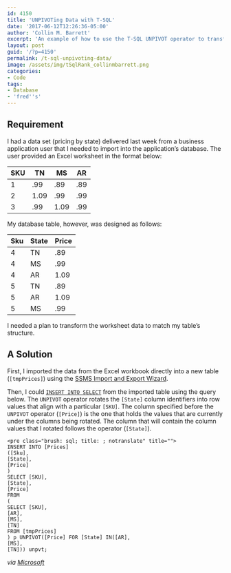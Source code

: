 ```yaml
---
id: 4150
title: 'UNPIVOTing Data with T-SQL'
date: '2017-06-12T12:26:36-05:00'
author: 'Collin M. Barrett'
excerpt: 'An example of how to use the T-SQL UNPIVOT operator to transform columns to rows.'
layout: post
guid: '/?p=4150'
permalink: /t-sql-unpivoting-data/
image: /assets/img/tSqlRank_collinmbarrett.png
categories:
- Code
tags:
- Database
- 'fred''s'
---
```


## Requirement

I had a data set (pricing by state) delivered last week from a business application user that I needed to import into
the application’s database. The user provided an Excel worksheet in the format below:

| SKU | TN | MS | AR |
|---|---|---|---|
| 1 | .99 | .89 | .89 |
| 2 | 1.09 | .99 | .99 |
| 3 | .99 | 1.09 | .99 |

My database table, however, was designed as follows:

| Sku | State | Price |
|---|---|---|
| 4 | TN | .89 |
| 4 | MS | .99 |
| 4 | AR | 1.09 |
| 5 | TN | .89 |
| 5 | AR | 1.09 |
| 5 | MS | .99 |

I needed a plan to transform the worksheet data to match my table’s structure.

## A Solution

First, I imported the data from the Excel workbook directly into a new table (`[tmpPrices]`) using the [SSMS Import and
Export
Wizard](https://docs.microsoft.com/en-us/sql/integration-services/import-export-data/import-and-export-data-with-the-sql-server-import-and-export-wizard).

Then, I could [`INSERT INTO SELECT`](https://www.w3schools.com/sql/sql_insert_into_select.asp) from the imported table
using the query below. The `UNPIVOT` operator rotates the `[State]` column identifiers into row values that align with a
particular `[SKU]`. The column specified before the `UNPIVOT` operator (`[Price]`) is the one that holds the values that
are currently under the columns being rotated. The column that will contain the column values that I rotated follows the
operator (`[State]`).

```
<pre class="brush: sql; title: ; notranslate" title="">
INSERT INTO [Prices]
([Sku],
[State],
[Price]
)
SELECT [SKU],
[State],
[Price]
FROM
(
SELECT [SKU],
[AR],
[MS],
[TN]
FROM [tmpPrices]
) p UNPIVOT([Price] FOR [State] IN([AR],
[MS],
[TN])) unpvt;
```

*via [Microsoft](https://docs.microsoft.com/en-us/previous-versions/sql/sql-server-2008-r2/ms177410(v=sql.105))*